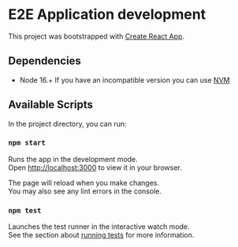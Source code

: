 # E2E Application development

This project was bootstrapped with [Create React App](https://github.com/facebook/create-react-app).

## Dependencies
- Node 16.+ 
If you have an incompatible version you can use [NVM](https://github.com/nvm-sh/nvm/blob/master/README.md)

## Available Scripts

In the project directory, you can run:

### `npm start`

Runs the app in the development mode.\
Open [http://localhost:3000](http://localhost:3000) to view it in your browser.

The page will reload when you make changes.\
You may also see any lint errors in the console.

### `npm test`

Launches the test runner in the interactive watch mode.\
See the section about [running tests](https://facebook.github.io/create-react-app/docs/running-tests) for more information.

